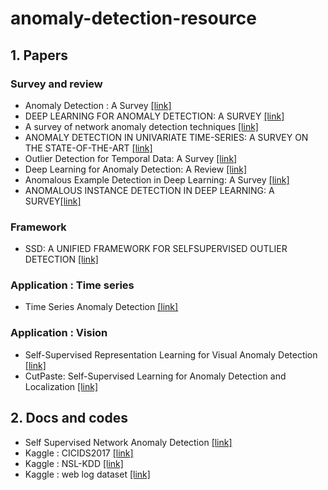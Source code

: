 # anomaly-detection-resource

## 1. Papers
### Survey and review
- Anomaly Detection : A Survey [[link]](http://cucis.ece.northwestern.edu/projects/DMS/publications/AnomalyDetection.pdf)
- DEEP LEARNING FOR ANOMALY DETECTION: A SURVEY [[link]](https://arxiv.org/pdf/1901.03407.pdf)
- A survey of network anomaly detection techniques [[link]](https://www.gta.ufrj.br/~alvarenga/files/CPE826/Ahmed2016-Survey.pdf)
- ANOMALY DETECTION IN UNIVARIATE TIME-SERIES: A SURVEY ON THE STATE-OF-THE-ART [[link]](https://arxiv.org/pdf/2004.00433.pdf)
- Outlier Detection for Temporal Data: A Survey [[link]](https://www.microsoft.com/en-us/research/wp-content/uploads/2014/01/gupta14_tkde.pdf)
- Deep Learning for Anomaly Detection: A Review [[link]](https://arxiv.org/pdf/2007.02500.pdf)
- Anomalous Example Detection in Deep Learning: A Survey [[link]](https://ieeexplore.ieee.org/stamp/stamp.jsp?arnumber=9144212&tag=1)
- ANOMALOUS INSTANCE DETECTION IN DEEP LEARNING: A SURVEY[[link]](https://www.osti.gov/servlets/purl/1631092)

### Framework
- SSD: A UNIFIED FRAMEWORK FOR SELFSUPERVISED OUTLIER DETECTION [[link]](https://openreview.net/pdf?id=v5gjXpmR8J)


### Application : Time series
- Time Series Anomaly Detection [[link]](https://static.googleusercontent.com/media/research.google.com/ko//pubs/archive/46283.pdf)

### Application : Vision
- Self-Supervised Representation Learning for Visual Anomaly Detection [[link]](https://arxiv.org/pdf/2006.09654.pdf)
- CutPaste: Self-Supervised Learning for Anomaly Detection and Localization [[link]](https://arxiv.org/pdf/2104.04015.pdf)

## 2. Docs and codes
- Self Supervised Network Anomaly Detection [[link]](https://github.com/dmarcous/Self-Supervised-Network-Anomaly-Detection)
- Kaggle : CICIDS2017 [[link]](https://www.kaggle.com/cicdataset/cicids2017/code)
- Kaggle : NSL-KDD [[link]](https://www.kaggle.com/hassan06/nslkdd)
- Kaggle : web log dataset [[link]](https://www.kaggle.com/shawon10/web-log-dataset/code)
